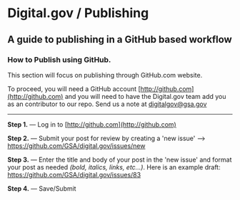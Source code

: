 # Digital.gov / Publishing

## A guide to publishing in a GitHub based workflow

### How to Publish using GitHub.
This section will focus on publishing through GitHub.com website.

To proceed, you will need a GitHub account [http://github.com](http://github.com) and you will need to have the Digital.gov team add you as an contributor to our repo. Send us a note at [digitalgov@gsa.gov](mailto:digitalgov@gsa.gov)

- - -

**Step 1.** — Log in to [http://github.com](http://github.com)

**Step 2.** — Submit your post for review by creating a 'new issue' --> https://github.com/GSA/digital.gov/issues/new

**Step 3.** — Enter the title and body of your post in the 'new issue' and format your post as needed _(bold, italics, links, etc...)_. Here is an example draft: https://github.com/GSA/digital.gov/issues/83

**Step 4.** — Save/Submit
